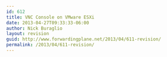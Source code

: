 ```yaml
---
id: 612
title: VNC Console on VMware ESXi
date: 2013-04-27T09:33:33-06:00
author: Nick Buraglio
layout: revision
guid: http://www.forwardingplane.net/2013/04/611-revision/
permalink: /2013/04/611-revision/
---
```

